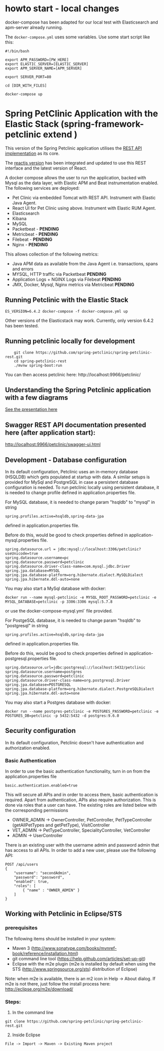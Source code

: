 
# howto start - local changes

docker-compose has been adapted for our local test with Elasticsearch and apm-server already running. 

The ```docker-compose.yml``` uses some variables. Use some start script like this:
```
#!/bin/bash

export APM_PASSWORD=[PW_HERE]
export ELASTIC_SERVER=[ELASTIC_SERVER]
export APM_SERVER_NAME=[APM_SERVER]

export SERVER_PORT=80

cd [DIR_WITH_FILES]

docker-compose up
```


# Spring PetClinic Application with the Elastic Stack (spring-framework-petclinic extend )

This version of the Spring Petclinic application utilises the [REST API implementation](https://github.com/spring-petclinic/spring-petclinic-rest) as its core.

The [reactjs version](https://github.com/spring-petclinic/spring-petclinic-reactjs) has been integrated and updated to use this REST interface and the latest version of React.

A docker compose allows the user to run the application, backed with Mysql as the data layer, with Elastic APM and Beat instrumentation enabled. The following services are deployed:

- Pet Clinic via embedded Tomcat with REST API. Instrument with Elastic Java Agent.
- React UI for Pet Clinic using above. Instrument with Elastic RUM Agent.
- Elasticsearch
- Kibana
- MySQL
- Packetbeat - **PENDING**
- Metricbeat - **PENDING**
- Filebeat - **PENDING**
- Nginx - **PENDING**

This allows collection of the following metrics:

- Java APM data as available from the Java Agent i.e. transactions, spans and errors
- MYSQL, HTTP traffic via Packetbeat **PENDING**
- Application Logs + NGINX Logs via Filebeat **PENDING**
- JMX, Docker, Mysql, Nginx metrics via Metricbeat  **PENDING**



## Running Petclinic with the Elastic Stack


`ES_VERSION=6.4.2 docker-compose -f docker-compose.yml up`

Other versions of the Elasticstack may work. Currently, only version 6.4.2 has been tested.

## Running petclinic locally for development
```
	git clone https://github.com/spring-petclinic/spring-petclinic-rest.git
	cd spring-petclinic-rest
	./mvnw spring-boot:run
```

You can then access petclinic here: http://localhost:9966/petclinic/


## Understanding the Spring Petclinic application with a few diagrams
<a href="https://speakerdeck.com/michaelisvy/spring-petclinic-sample-application">See the presentation here</a>


## Swagger REST API documentation presented here (after application start):
<a href="http://localhost:9966/petclinic/swagger-ui.html">http://localhost:9966/petclinic/swagger-ui.html</a>


## Development - Database configuration

In its default configuration, Petclinic uses an in-memory database (HSQLDB) which
gets populated at startup with data.
A similar setups is provided for MySql and PostgreSQL in case a persistent database configuration is needed.
To run petclinic locally using persistent database, it is needed to change profile defined in application.properties file.

For MySQL database, it is needed to change param "hsqldb" to "mysql" in string
```
spring.profiles.active=hsqldb,spring-data-jpa
```
 defined in application.properties file.

Before do this, would be good to check properties defined in application-mysql.properties file.

```
spring.datasource.url = jdbc:mysql://localhost:3306/petclinic?useUnicode=true
spring.datasource.username=pc
spring.datasource.password=petclinic 
spring.datasource.driver-class-name=com.mysql.jdbc.Driver 
spring.jpa.database=MYSQL
spring.jpa.database-platform=org.hibernate.dialect.MySQLDialect
spring.jpa.hibernate.ddl-auto=none
```      

You may also start a MySql database with docker:

```
docker run --name mysql-petclinic -e MYSQL_ROOT_PASSWORD=petclinic -e MYSQL_DATABASE=petclinic -p 3306:3306 mysql:5.7.8
```

or use the docker-compose-mysql.yml` file provided.

For PostgeSQL database, it is needed to change param "hsqldb" to "postgresql" in string
```
spring.profiles.active=hsqldb,spring-data-jpa
```
 defined in application.properties file.

Before do this, would be good to check properties defined in application-postgresql.properties file.

```
spring.datasource.url=jdbc:postgresql://localhost:5432/petclinic
spring.datasource.username=postgres
spring.datasource.password=petclinic
spring.datasource.driver-class-name=org.postgresql.Driver
spring.jpa.database=POSTGRESQL
spring.jpa.database-platform=org.hibernate.dialect.PostgreSQLDialect
spring.jpa.hibernate.ddl-auto=none
```
You may also start a Postgres database with docker:

```
docker run --name postgres-petclinic -e POSTGRES_PASSWORD=petclinic -e POSTGRES_DB=petclinic -p 5432:5432 -d postgres:9.6.0
```

## Security configuration
In its default configuration, Petclinic doesn't have authentication and authorization enabled.

### Basic Authentication
In order to use the basic authentication functionality, turn in on from the application.properties file
```
basic.authentication.enabled=true
```
This will secure all APIs and in order to access them, basic authentication is required.
Apart from authentication, APIs also require authorization. This is done via roles that a user can have.
The existing roles are listed below with the corresponding permissions 
* OWNER_ADMIN -> OwnerController, PetController, PetTypeController (getAllPetTypes and getPetType), VisitController
* VET_ADMIN   -> PetTypeController, SpecialityController, VetController
* ADMIN       -> UserController

There is an existing user with the username admin and password admin that has access to all APIs.
 In order to add a new user, please use the following API:
```
POST /api/users
{
    "username": "secondAdmin",
    "password": "password",
    "enabled": true,
    "roles": [
    	{ "name" : "OWNER_ADMIN" }
	]
}
```

## Working with Petclinic in Eclipse/STS

### prerequisites
The following items should be installed in your system:
* Maven 3 (http://www.sonatype.com/books/mvnref-book/reference/installation.html)
* git command line tool (https://help.github.com/articles/set-up-git)
* Eclipse with the m2e plugin (m2e is installed by default when using the STS (http://www.springsource.org/sts) distribution of Eclipse)

Note: when m2e is available, there is an m2 icon in Help -> About dialog.
If m2e is not there, just follow the install process here: http://eclipse.org/m2e/download/


### Steps:

1) In the command line
```
git clone https://github.com/spring-petclinic/spring-petclinic-rest.git
```
2) Inside Eclipse
```
File -> Import -> Maven -> Existing Maven project
```


